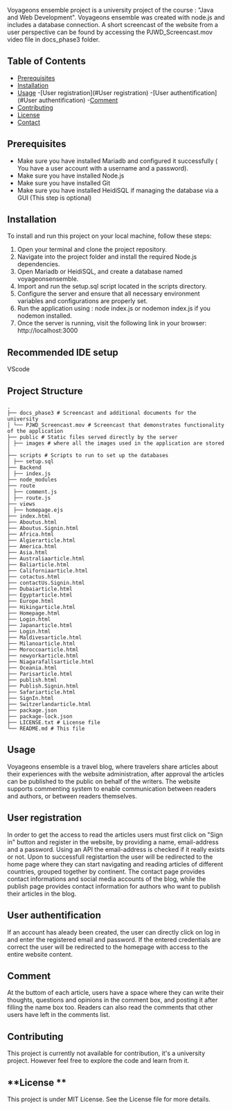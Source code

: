 Voyageons ensemble project is a university project of the course : "Java and Web Development". Voyageons ensemble was created with node.js and includes a database connection.
A short screencast of the website from a user perspective can be found by accessing the PJWD_Screencast.mov video file in docs_phase3 folder.

## **Table of Contents**
- [Prerequisites](#Prerequisites)
- [Installation](#installation)
- [Usage](#usage)
     -[User registration](#User registration)
     -[User authentification](#User authentification)
     -[Comment](#Comment)
- [Contributing](#contributing)
- [License](#license)
- [Contact](#contact)


## **Prerequisites**
- Make sure you have installed Mariadb and configured it successfully ( You have a user account with a username and a password).
- Make sure you have installed Node.js
- Make sure you have installed Git
- Make sure you have installed HeidiSQL if managing the database via a GUI (This step is optional)

## **Installation**
To install and run this project on your local machine, follow these steps:

1. Open your terminal and clone the project repository.
2. Navigate into the project folder and install the required Node.js dependencies.
3. Open Mariadb or HeidiSQL, and create a database named voyageonsensemble.
4. Import and run the setup.sql script located in the scripts directory.
5. Configure the server and ensure that all necessary environment variables and configurations are properly set.
6. Run the application using : node index.js or nodemon index.js if you nodemon installed.
7. Once the server is running, visit the following link in your browser: http://localhost:3000

## **Recommended IDE setup**
VScode

## **Project Structure**
```
.
├── docs_phase3 # Screencast and additional documents for the university
│ └── PJWD_Screencast.mov # Screencast that demonstrates functionality of the application
├── public # Static files served directly by the server
│ ├── images # where all the images used in the application are stored
│ 
├── scripts # Scripts to run to set up the databases
│ ├── setup.sql
├── Backend
│ ├── index.js
├── node_modules
├── route
│ ├── comment.js
│ ├── route.js
├── views
│ ├── homepage.ejs
├── index.html
├── Aboutus.html
├── Aboutus.Signin.html
├── Africa.html
├── Algierarticle.html
├── America.html
├── Asia.html 
├── Australiaarticle.html
├── Baliarticle.html
├── Californiaarticle.html
├── cotactus.html
├── contactUs.Signin.html
├── Dubaiarticle.html
├── Egyptarticle.html
├── Europe.html
├── Hikingarticle.html
├── Homepage.html
├── Login.html
├── Japanarticle.html
├── Login.html
├── Maldivesarticle.html
├── Milanoarticle.html
├── Moroccoarticle.html
├── newyorkarticle.html
├── Niagarafallsarticle.html
├── Oceania.html
├── Parisarticle.html
├── publish.html
├── Publish.Signin.html
├── Safariarticle.html
├── SignIn.html
├── Switzerlandarticle.html
├── package.json
├── package-lock.json
├── LICENSE.txt # License file
└── README.md # This file
```

## **Usage**
Voyageons ensemble is a travel blog, where travelers share articles about their experiences with the website administration, after approval the articles can be published to the public on behalf of the writers. The website supports commenting system to enable communication between readers and authors, or between readers themselves. 

## **User registration**
In order to get the access to read the articles users must first click on "Sign in" button and register in the website, by providing a name, email-address and a password. Using an API the email-address is checked if it really exists or not. 
Upon to successfull registartion the user will be redirected to the home page where they can start navigating and reading articles of different countries, grouped together by continent. The contact page provides contact informations and social media accounts of the blog, while the publish page provides contact information for authors who want to publish their articles in the blog.

## **User authentification**
If an account has aleady been created, the user can directly click on log in and enter the registered email and password. If the entered credentials are correct the user will be redirected to the homepage with access to the entire website content.

## **Comment**
At the buttom of each article, users have a space where they can write their thoughts, questions and opinions in the comment box, and posting it after filling the name box too. 
Readers can also read the comments that other users have left in the comments list.

## **Contributing**
This project is currently not available for contribution, it's a university project. 
However feel free to explore the code and learn from it.

## **License **
This project is under MIT License. See the License file for more details.
